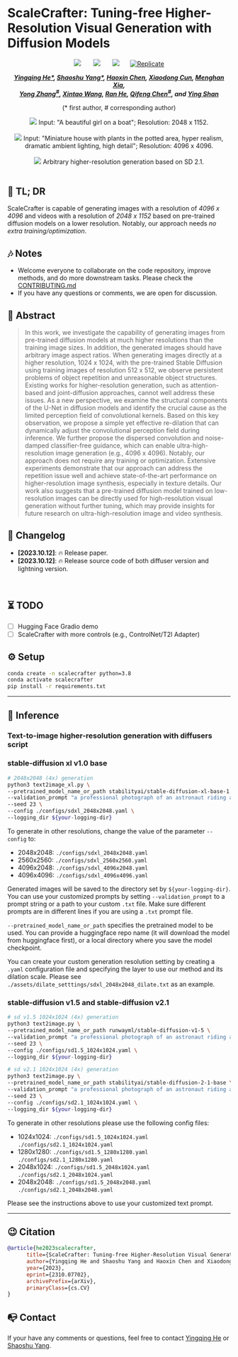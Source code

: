 # ScaleCrafter: Tuning-free Higher-Resolution Visual Generation with Diffusion Models


<div align="center">

 <a href='https://arxiv.org/abs/2310.07702'><img src='https://img.shields.io/badge/ArXiv-2310.07702-red'></a> &nbsp;&nbsp;&nbsp;&nbsp;&nbsp;
 <a href='https://yingqinghe.github.io/scalecrafter/'><img src='https://img.shields.io/badge/Project-Page-Green'></a> &nbsp;&nbsp;&nbsp;&nbsp;&nbsp;
 <a href='https://github.com/YingqingHe/ScaleCrafter-ptl'><img src='https://img.shields.io/badge/lightning version-code-blue'></a> &nbsp;&nbsp;&nbsp;&nbsp;&nbsp;[![Replicate](https://replicate.com/cjwbw/scalecrafter/badge)](https://replicate.com/cjwbw/scalecrafter) 
 

_**[Yingqing He*](https://github.com/YingqingHe), [Shaoshu Yang*](https://github.com/ssyang1999), [Haoxin Chen](https://github.com/scutpaul), [Xiaodong Cun](http://vinthony.github.io/), [Menghan Xia](https://menghanxia.github.io/), <br> 
[Yong Zhang<sup>#](https://yzhang2016.github.io), [Xintao Wang](https://xinntao.github.io/), [Ran He](https://rhe-web.github.io/), [Qifeng Chen<sup>#](https://cqf.io/), and [Ying Shan](https://scholar.google.com/citations?hl=zh-CN&user=4oXBp9UAAAAJ)**_

(* first author, # corresponding author)

<img src=assets/pics/video.gif>
Input: "A beautiful girl on a boat"; Resolution: 2048 x 1152.
<br><br>
<img src=assets/pics/img.jpg>
Input: "Miniature house with plants in the potted area, hyper realism, dramatic ambient lighting, high detail"; Resolution: 4096 x 4096.
<br><br>
<img src=assets/pics/anyres.jpg>
Arbitrary higher-resolution generation based on SD 2.1.
<br><br>
</div>

## 🤗 TL; DR
ScaleCrafter is capable of generating images with a resolution of <i>4096 x 4096</i> and videos with a resolution of <i>2048 x 1152</i> based on pre-trained diffusion models on a lower resolution. Notably, our approach needs <i>no extra training/optimization</i>.

## :notes: Notes
- Welcome everyone to collaborate on the code repository, improve methods, and do more downstream tasks. Please check the [CONTRIBUTING.md](https://github.com/YingqingHe/ScaleCrafter/blob/main/CONTRIBUTING.md)
- If you have any questions or comments, we are open for discussion.

## 🔆 Abstract
> In this work, we investigate the capability of generating images from pre-trained diffusion models at much higher resolutions than the training image sizes. In addition, the generated images should have arbitrary image aspect ratios. When generating images directly at a higher resolution, 1024 x 1024, with the pre-trained Stable Diffusion using training images of resolution 512 x 512, we observe persistent problems of object repetition and unreasonable object structures. Existing works for higher-resolution generation, such as attention-based and joint-diffusion approaches, cannot well address these issues. As a new perspective, we examine the structural components of the U-Net in diffusion models and identify the crucial cause as the limited perception field of convolutional kernels. Based on this key observation, we propose a simple yet effective re-dilation that can dynamically adjust the convolutional perception field during inference. We further propose the dispersed convolution and noise-damped classifier-free guidance, which can enable ultra-high-resolution image generation (e.g., 4096 x 4096). Notably, our approach does not require any training or optimization. Extensive experiments demonstrate that our approach can address the repetition issue well and achieve state-of-the-art performance on higher-resolution image synthesis, especially in texture details. Our work also suggests that a pre-trained diffusion model trained on low-resolution images can be directly used for high-resolution visual generation without further tuning, which may provide insights for future research on ultra-high-resolution image and video synthesis.


## 📝 Changelog
- __[2023.10.12]__: 🔥 Release paper.
- __[2023.10.12]__: 🔥 Release source code of both diffuser version and lightning version.
<br>

## ⏳ TODO
- [ ] Hugging Face Gradio demo
- [ ] ScaleCrafter with more controls (e.g., ControlNet/T2I Adapter)

## ⚙️ Setup
```bash
conda create -n scalecrafter python=3.8
conda activate scalecrafter
pip install -r requirements.txt
```

---

## 💫 Inference

### Text-to-image higher-resolution generation with diffusers script
### stable-diffusion xl v1.0 base 
```bash
# 2048x2048 (4x) generation
python3 text2image_xl.py \
--pretrained_model_name_or_path stabilityai/stable-diffusion-xl-base-1.0 \
--validation_prompt "a professional photograph of an astronaut riding a horse" \
--seed 23 \
--config ./configs/sdxl_2048x2048.yaml \
--logging_dir ${your-logging-dir}
```

To generate in other resolutions, change the value of the parameter `--config` to:
+ 2048x2048: `./configs/sdxl_2048x2048.yaml`
+ 2560x2560: `./configs/sdxl_2560x2560.yaml`
+ 4096x2048: `./configs/sdxl_4096x2048.yaml`
+ 4096x4096: `./configs/sdxl_4096x4096.yaml`

Generated images will be saved to the directory set by `${your-logging-dir}`. You can use your customized prompts by setting `--validation_prompt` to a prompt string or a path to your custom `.txt` file. Make sure different prompts are in different lines if you are using a `.txt` prompt file.

`--pretrained_model_name_or_path` specifies the pretrained model to be used. You can provide a huggingface repo name (it will download the model from huggingface first), or a local directory where you save the model checkpoint.

You can create your custom generation resolution setting by creating a `.yaml` configuration file and specifying the layer to use our method and its dilation scale. Please see `./assets/dilate_setttings/sdxl_2048x2048_dilate.txt` as an example.

### stable-diffusion v1.5 and stable-diffusion v2.1 

```bash
# sd v1.5 1024x1024 (4x) generation
python3 text2image.py \
--pretrained_model_name_or_path runwayml/stable-diffusion-v1-5 \
--validation_prompt "a professional photograph of an astronaut riding a horse" \
--seed 23 \
--config ./configs/sd1.5_1024x1024.yaml \
--logging_dir ${your-logging-dir}

# sd v2.1 1024x1024 (4x) generation
python3 text2image.py \
--pretrained_model_name_or_path stabilityai/stable-diffusion-2-1-base \
--validation_prompt "a professional photograph of an astronaut riding a horse" \
--seed 23 \
--config ./configs/sd2.1_1024x1024.yaml \
--logging_dir ${your-logging-dir}
```
To generate in other resolutions please use the following config files:
+ 1024x1024: `./configs/sd1.5_1024x1024.yaml` `./configs/sd2.1_1024x1024.yaml`
+ 1280x1280: `./configs/sd1.5_1280x1280.yaml` `./configs/sd2.1_1280x1280.yaml`
+ 2048x1024: `./configs/sd1.5_2048x1024.yaml` `./configs/sd2.1_2048x1024.yaml`
+ 2048x2048: `./configs/sd1.5_2048x2048.yaml` `./configs/sd2.1_2048x2048.yaml`

Please see the instructions above to use your customized text prompt.

---

## 😉 Citation
```bib
@article{he2023scalecrafter,
      title={ScaleCrafter: Tuning-free Higher-Resolution Visual Generation with Diffusion Models}, 
      author={Yingqing He and Shaoshu Yang and Haoxin Chen and Xiaodong Cun and Menghan Xia and Yong Zhang and Xintao Wang and Ran He and Qifeng Chen and Ying Shan},
      year={2023},
      eprint={2310.07702},
      archivePrefix={arXiv},
      primaryClass={cs.CV}
}
```

## 📭 Contact
If your have any comments or questions, feel free to contact [Yingqing He](yhebm@connect.ust.hk) or [Shaoshu Yang](shaoshuyang2020@outlook.com).

